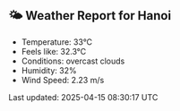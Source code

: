 <!-- WEATHER-START -->
## 🌤 Weather Report for Hanoi

- Temperature: 33°C
- Feels like: 32.3°C
- Conditions: overcast clouds
- Humidity: 32%
- Wind Speed: 2.23 m/s

Last updated: 2025-04-15 08:30:17 UTC
<!-- WEATHER-END -->
